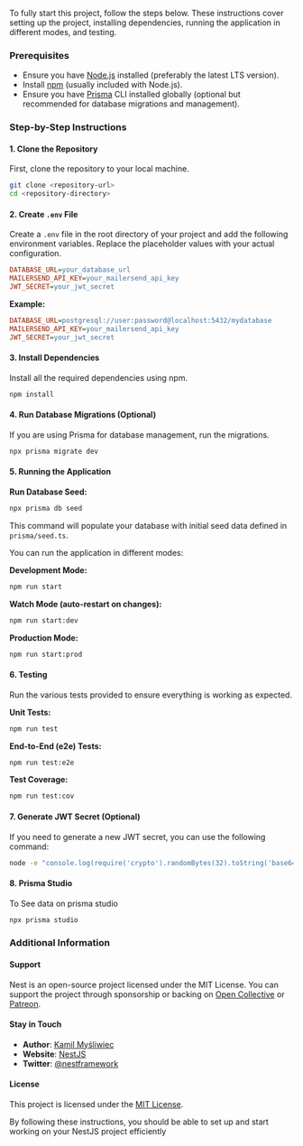 To fully start this project, follow the steps below. These instructions cover setting up the project, installing dependencies, running the application in different modes, and testing.

### Prerequisites

- Ensure you have [Node.js](https://nodejs.org/) installed (preferably the latest LTS version).
- Install [npm](https://www.npmjs.com/) (usually included with Node.js).
- Ensure you have [Prisma](https://www.prisma.io/) CLI installed globally (optional but recommended for database migrations and management).

### Step-by-Step Instructions

#### 1. Clone the Repository

First, clone the repository to your local machine.

```bash
git clone <repository-url>
cd <repository-directory>
```

#### 2. Create `.env` File

Create a `.env` file in the root directory of your project and add the following environment variables. Replace the placeholder values with your actual configuration.

```ini
DATABASE_URL=your_database_url
MAILERSEND_API_KEY=your_mailersend_api_key
JWT_SECRET=your_jwt_secret
```

**Example:**

```ini
DATABASE_URL=postgresql://user:password@localhost:5432/mydatabase
MAILERSEND_API_KEY=your_mailersend_api_key
JWT_SECRET=your_jwt_secret
```

#### 3. Install Dependencies

Install all the required dependencies using npm.

```bash
npm install
```

#### 4. Run Database Migrations (Optional)

If you are using Prisma for database management, run the migrations.

```bash
npx prisma migrate dev
```

#### 5. Running the Application

**Run Database Seed:**
```bash
npx prisma db seed
```
This command will populate your database with initial seed data defined in `prisma/seed.ts`.

You can run the application in different modes:

**Development Mode:**

```bash
npm run start
```

**Watch Mode (auto-restart on changes):**

```bash
npm run start:dev
```

**Production Mode:**

```bash
npm run start:prod
```

#### 6. Testing

Run the various tests provided to ensure everything is working as expected.

**Unit Tests:**

```bash
npm run test
```

**End-to-End (e2e) Tests:**

```bash
npm run test:e2e
```

**Test Coverage:**

```bash
npm run test:cov
```

#### 7. Generate JWT Secret (Optional)

If you need to generate a new JWT secret, you can use the following command:

```bash
node -e "console.log(require('crypto').randomBytes(32).toString('base64'));"
```

#### 8. Prisma Studio

To See data on prisma studio

```bash
npx prisma studio
```

### Additional Information

#### Support

Nest is an open-source project licensed under the MIT License. You can support the project through sponsorship or backing on [Open Collective](https://opencollective.com/nest#backer) or [Patreon](https://patreon.com/nestjs).

#### Stay in Touch

- **Author**: [Kamil Myśliwiec](https://kamilmysliwiec.com)
- **Website**: [NestJS](https://nestjs.com/)
- **Twitter**: [@nestframework](https://twitter.com/nestframework)

#### License

This project is licensed under the [MIT License](LICENSE).

By following these instructions, you should be able to set up and start working on your NestJS project efficiently